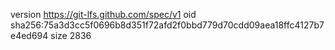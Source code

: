 version https://git-lfs.github.com/spec/v1
oid sha256:75a3d3cc5f0696b8d351f72afd2f0bbd779d70cdd09aea18ffc4127b7e4ed694
size 2836
